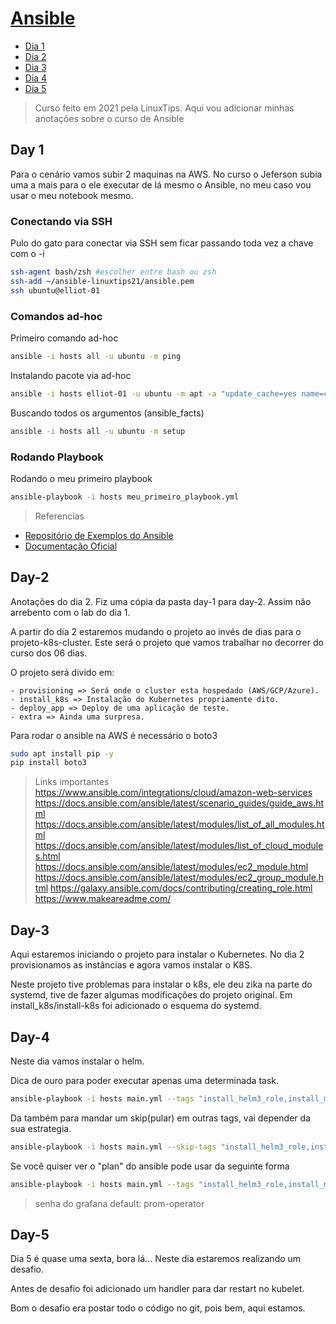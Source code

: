 # [Ansible](#ansbile)
  - [Dia 1](#day-1)
  - [Dia 2](#day-2)
  - [Dia 3](#day-3)
  - [Dia 4](#day-4)
  - [Dia 5](#day-5)


> Curso feito em 2021 pela LinuxTips.
Aqui vou adicionar minhas anotações sobre o curso de Ansible

## Day 1

Para o cenário vamos subir 2 maquinas na AWS.
No curso o Jeferson subia uma a mais para o ele executar de lá mesmo o Ansible, no meu caso vou usar o meu notebook mesmo.

### Conectando via SSH

Pulo do gato para conectar via SSH sem ficar passando toda vez a chave com o -i

```bash
ssh-agent bash/zsh #escolher entre bash ou zsh
ssh-add ~/ansible-linuxtips21/ansible.pem
ssh ubuntu@elliot-01
```

### Comandos ad-hoc

Primeiro comando ad-hoc

```bash
ansible -i hosts all -u ubuntu -m ping
```

Instalando pacote via ad-hoc

```bash
ansible -i hosts elliot-01 -u ubuntu -m apt -a "update_cache=yes name=cmatrix state=present" -b
```

Buscando todos os argumentos (ansible_facts)
```bash
ansible -i hosts all -u ubuntu -m setup 
```

### Rodando Playbook

Rodando o meu primeiro playbook

```bash
ansible-playbook -i hosts meu_primeiro_playbook.yml
```

> Referencias
  * [Repositório de Exemplos do Ansible](https://github.com/ansible/ansible-examples)
  * [Documentação Oficial](https://docs.ansible.com/ansible/latest/index.html)


## Day-2

Anotações do dia 2.
Fiz uma cópia da pasta day-1 para day-2. Assim não arrebento com o lab do dia 1.

A partir do dia 2 estaremos mudando o projeto ao invés de dias para o projeto-k8s-cluster. Este será o projeto que vamos trabalhar no decorrer do curso dos 06 dias.
 
O projeto será divido em:
```
- provisioning => Será onde o cluster esta hospedado (AWS/GCP/Azure).
- install_k8s => Instalação do Kubernetes propriamente dito.
- deploy_app => Deploy de uma aplicação de teste.
- extra => Ainda uma surpresa.
```

Para rodar o ansible na AWS é necessário o boto3

```bash
sudo apt install pip -y
pip install boto3
```

> Links importantes
https://www.ansible.com/integrations/cloud/amazon-web-services
https://docs.ansible.com/ansible/latest/scenario_guides/guide_aws.html
https://docs.ansible.com/ansible/latest/modules/list_of_all_modules.html
https://docs.ansible.com/ansible/latest/modules/list_of_cloud_modules.html
https://docs.ansible.com/ansible/latest/modules/ec2_module.html
https://docs.ansible.com/ansible/latest/modules/ec2_group_module.html
https://galaxy.ansible.com/docs/contributing/creating_role.html
https://www.makeareadme.com/


## Day-3

Aqui estaremos iniciando o projeto para instalar o Kubernetes.
No dia 2 provisionamos as instâncias e agora vamos instalar o K8S.

Neste projeto tive problemas para instalar o k8s, ele deu zika na parte do systemd, tive de fazer algumas modificações do projeto original.
Em install_k8s/install-k8s foi adicionado o esquema do systemd.

## Day-4

Neste dia vamos instalar o helm.

Dica de ouro para poder executar apenas uma determinada task.

```bash
ansible-playbook -i hosts main.yml --tags "install_helm3_role,install_monit_tools_role"
```

Da também para mandar um skip(pular) em outras tags, vai depender da sua estrategia.

```bash
ansible-playbook -i hosts main.yml --skip-tags "install_helm3_role,install_monit_tools_role"
```

Se você quiser ver o "plan" do ansible pode usar da seguinte forma
```bash
ansible-playbook -i hosts main.yml --tags "install_helm3_role,install_monit_tools_role" --list-tasks
```

> senha do grafana default: prom-operator

## Day-5

Dia 5 é quase uma sexta, bora lá...
Neste dia estaremos realizando um desafio.

Antes de desafio foi adicionado um handler para dar restart no kubelet.

Bom o desafio era postar todo o código no git, pois bem, aqui estamos.
